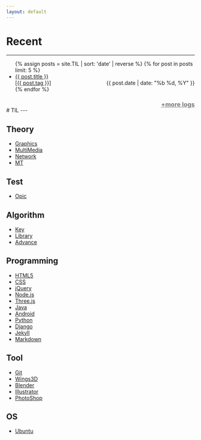 ```yaml
---
layout: default 
---
```


# Recent  
---
<ul>
{% assign posts = site.TIL | sort: 'date' | reverse %}
{% for post in posts limit: 5 %}
        <li>
    	<a href="{{ post.url }}">
		{{ post.title }}<br>
		<span>[{{ post.tag }}]</span>
        	<time datetime="{{ post.date | date:"%d-%m-%Y" }}" style="float:right;">{{ post.date | date: "%b %d, %Y" }}</time>
        	</a>
	</li>
{% endfor %}
</ul>
<h3><a style="color:#787878;float:right;" href="logs">+more logs</a></h3>
<br>
# TIL   
---

<div class="div_tag" markdown="1">

## Theory  
- [Graphics](javascript:void(0))  
- [MultiMedia](javascript:void(0))  
- [Network](javascript:void(0))  
- [MT](javascript:void(0))  

## Test  
- [Opic](javascript:void(0))  

## Algorithm  
- [Key](javascript:void(0))  
- [Library](javascript:void(0))  
- [Advance](javascript:void(0))  

## Programming  
- [HTML5](javascript:void(0))    
- [CSS](javascript:void(0))    
- [jQuery](javascript:void(0))  
- [Node.js](javascript:void(0))  
- [Three.js](javascript:void(0))  
- [Java](javascript:void(0))  
- [Android](javascript:void(0))  
- [Python](javascript:void(0))  
- [Django](javascript:void(0))  
- [Jekyll](javascript:void(0))  
- [Markdown](javascript:void(0))  
  
## Tool  
- [Git](javascript:void(0))  
- [Wings3D](javascript:void(0))  
- [Blender](javascript:void(0))  
- [Illustrator](javascript:void(0))  
- [PhotoShop](javascript:void(0))  
  
## OS  
- [Ubuntu](javascript:void(0))  

</div>
<div class="div_tag"></div>
<script>
	$('.div_tag').css('float','left');
        $('.div_tag:nth-of-type(1)').css('width',$('section').width()*0.4);
        $('.div_tag:nth-of-type(2)').css('width',$('section').width()*0.6);

	showTag("{{ posts.first.tag }}");
	
	    var tags = {}
	    {% assign before = "" %}
	    {% for post in posts %}
	    if(tags["{{post.tag}}"])
	            tags["{{post.tag}}"]++;
	    else
	            tags["{{post.tag}}"]=1;
	    {% endfor %}
	
	    var tag_a = document.getElementsByTagName('a');
	    var name;
	    for(var i=0;i<tag_a.length;i++){
	            if((name = tag_a.item(i).innerHTML).indexOf('<') == -1){
	            		if(tags[name]){
						tag_a.item(i).innerHTML = name+" ("+tags[name]+")";
					tag_a.item(i).setAttribute('href','javascript:showTag("'+name+'")');
				}
	            }
	    }
	
	function showTag(name){
		var string_tag = name;
	    	var string_html = "<h2>&gt&nbsp;"+string_tag+"</h2><ul>";
	   	 	{% for post in posts %}
	    	if(string_tag == "{{post.tag}}"){
	            	string_html+='<li><a href="{{ post.url }}">{{ post.title }}';
	            	string_html+='</a></li>';
	    	}
	    	{% endfor %}
		string_html+="</ul>";
	    
	    	$('.div_tag:nth-of-type(2)').html(string_html);
	}
</script>
